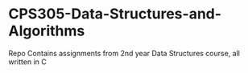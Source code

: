 # CPS305-Data-Structures-and-Algorithms
Repo Contains assignments from 2nd year Data Structures course, all written in C
